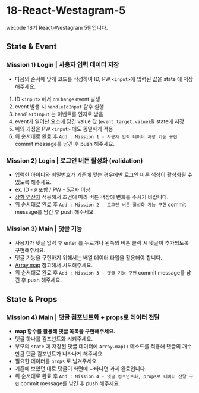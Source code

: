 # 18-React-Westagram-5

wecode 18기 React-Westagram 5팀입니다.

## State & Event
### Mission 1) Login | 사용자 입력 데이터 저장

- 다음의 순서에 맞게 코드를 작성하여 ID, PW `<input>`에 입력된 값을 state 에 저장해주세요.
1. ID `<input>` 에서 `onChange` event 발생
2. event 발생 시 `handleIdInput` 함수 실행
3. `handleIdInput` 는 이벤트를 인자로 받음
4. event가 일어난 요소에 담긴 value 값 (`event.target.value`)을 state에 저장
5. 위의 과정을 PW `<input>` 에도 동일하게 적용
6. 위 순서대로 완료 후 `Add : Mission 1 - 사용자 입력 데이터 저장 기능 구현` commit message를 남긴 후 push 해주세요.

### Mission 2) Login | 로그인 버튼 활성화 (validation)

- 입력한 아이디와 비밀번호가 기준에 맞는 경우에만 로그인 버튼 색상이 활성화될 수 있도록 해주세요.
- ex. ID - `@` 포함 / PW - 5글자 이상
- [삼항 연산자](https://developer.mozilla.org/ko/docs/Web/JavaScript/Reference/Operators/Conditional_Operator) 적용해서 조건에 따라 버튼 색상에 변화를 주시기 바랍니다.
- 위 순서대로 완료 후 `Add : Mission 2 - 로그인 버튼 활성화 기능 구현` commit message를 남긴 후 push 해주세요.

### Mission 3) Main | 댓글 기능

- 사용자가 댓글 입력 후 enter 를 누르거나 왼쪽의 버튼 클릭 시 댓글이 추가되도록 구현해주세요.
- 댓글 기능을 구현하기 위해서는 배열 데이터 타입을 활용해야 합니다.
- [Array.map](https://developer.mozilla.org/ko/docs/Web/JavaScript/Reference/Global_Objects/Array/map) 참고해서 시도해주세요.
- 위 순서대로 완료 후 `Add : Mission 3 - 댓글 기능 구현` commit message를 남긴 후 push 해주세요.

## State & Props
### Mission 4) Main | 댓글 컴포넌트화 + props로 데이터 전달

- **map 함수를 활용해 댓글 목록을 구현해주세요.**
- 댓글 하나를 컴포넌트화 시켜주세요.
- 부모의 `state` 에 저장된 댓글 데이터에 `Array.map()` 메소드를 적용해 댓글의 개수만큼 댓글 컴포넌트가 나타나게 해주세요.
- 필요한 데이터를 `props` 로 넘겨주세요.
- 기존에 보였던 대로 댓글이 화면에 나타나면 과제 완료입니다.
- 위 순서대로 완료 후 `Add : Mission 4 - 댓글 컴포넌트화, props로 데이터 전달 구현` commit message를 남긴 후 push 해주세요.
